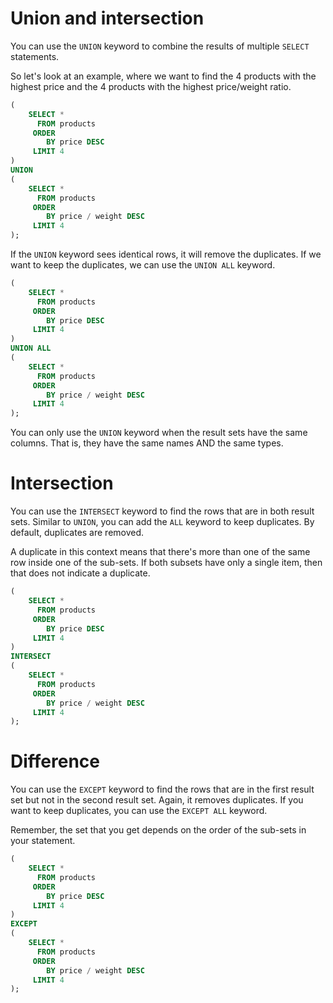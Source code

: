 # Union and intersection

You can use the `UNION` keyword to combine the results of multiple `SELECT` statements.

So let's look at an example, where we want to find the 4 products with the highest price and the 4 products with the highest price/weight ratio.

```sql
(
    SELECT *
      FROM products
     ORDER
        BY price DESC
     LIMIT 4
)
UNION
(
    SELECT *
      FROM products
     ORDER
        BY price / weight DESC
     LIMIT 4
);
```
If the `UNION` keyword sees identical rows, it will remove the duplicates.
If we want to keep the duplicates, we can use the `UNION ALL` keyword.

```sql
(
    SELECT *
      FROM products
     ORDER
        BY price DESC
     LIMIT 4
)
UNION ALL
(
    SELECT *
      FROM products
     ORDER
        BY price / weight DESC
     LIMIT 4
);
```

You can only use the `UNION` keyword when the result sets have the same columns.
That is, they have the same names AND the same types.

# Intersection

You can use the `INTERSECT` keyword to find the rows that are in both result sets.
Similar to `UNION`, you can add the `ALL` keyword to keep duplicates.
By default, duplicates are removed.

A duplicate in this context means that there's more than one of the same row inside one of the sub-sets.
If both subsets have only a single item, then that does not indicate a duplicate.

```sql
(
    SELECT *
      FROM products
     ORDER
        BY price DESC
     LIMIT 4
)
INTERSECT
(
    SELECT *
      FROM products
     ORDER
        BY price / weight DESC
     LIMIT 4
);
```

# Difference

You can use the `EXCEPT` keyword to find the rows that are in the first result set but not in the second result set.
Again, it removes duplicates.
If you want to keep duplicates, you can use the `EXCEPT ALL` keyword.

Remember, the set that you get depends on the order of the sub-sets in your statement.

```sql
(
    SELECT *
      FROM products
     ORDER
        BY price DESC
     LIMIT 4
)
EXCEPT
(
    SELECT *
      FROM products
     ORDER
        BY price / weight DESC
     LIMIT 4
);
```